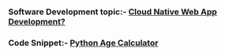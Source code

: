 ### Software Development topic:- [Cloud Native Web App Development?](https://gist.github.com/Sahil-563/a2fcbd2f04c271e069ebd22fdf111c06)

### Code Snippet:- [Python Age Calculator](https://gist.github.com/Sahil-563/7f8947fd4d63fdf136c27b96a12b5dd5)